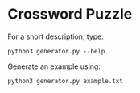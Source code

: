 # Crossword Puzzle

For a short description, type:
```
python3 generator.py --help
```
Generate an example using:
```
python3 generator.py example.txt
```